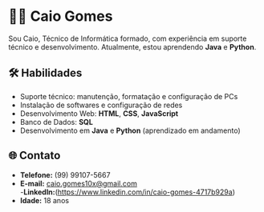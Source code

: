 # 👨‍💻 Caio Gomes  

Sou Caio, Técnico de Informática formado, com experiência em suporte técnico e desenvolvimento. Atualmente, estou aprendendo **Java** e **Python**.  

## 🛠️ Habilidades  
- Suporte técnico: manutenção, formatação e configuração de PCs  
- Instalação de softwares e configuração de redes  
- Desenvolvimento Web: **HTML**, **CSS**, **JavaScript**  
- Banco de Dados: **SQL**  
- Desenvolvimento em **Java** e **Python** (aprendizado em andamento)  

## 🌐 Contato  
- **Telefone:** (99) 99107-5667  
- **E-mail:** caio.gomes10x@gmail.com  
-**LinkedIn:**(https://www.linkedin.com/in/caio-gomes-4717b929a)  
- **Idade:** 18 anos